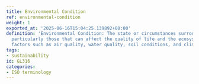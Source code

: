 ```yaml
---
title: Environmental Condition
ref: environmental-condition
weight: 1
exported_at: '2025-06-16T15:04:25.139892+00:00'
definition: 'Environmental Condition: The state or circumstances surrounding an environment,
  particularly those that can affect the quality of life and the ecosystem. This includes
  factors such as air quality, water quality, soil conditions, and climate variables.'
tags:
- sustainability
id: GL316
categories:
- ISO terminology
---
```


